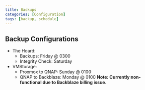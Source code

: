 ```yaml
---
title: Backups
categories: [Configuration]
tags: [backup, schedule]
---
```


## Backup Configurations

- The Hoard:
  - Backups: Friday @ 0300
  - Integrity Check: Saturday
- VMStorage:
  - Proxmox to QNAP: Sunday @ 0100
  - QNAP to Backblaze: Monday @ 0100
    **Note: Currently non-functional due to Backblaze billing issue.**
